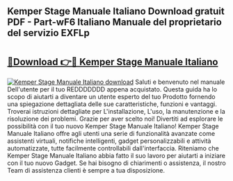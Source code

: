 ## Kemper Stage Manuale Italiano Download gratuit PDF - Part-wF6 Italiano Manuale del proprietario del servizio EXFLp

# <h2><a href="http://dfbl6u9.blite.top/?on=Kemper+Stage+Manuale+Italiano">🔗Download 👉🔴 Kemper Stage Manuale Italiano</a></h2>

[![Kemper Stage Manuale Italiano download](https://i.imgur.com/lujVjoI.png)](http://dfbl6u9.blite.top/?on=Kemper+Stage+Manuale+Italiano)
Saluti e benvenuto nel manuale Dell'utente per il tuo REDDDDDDD appena acquistato. Questa guida ha lo scopo di aiutarti a diventare un utente esperto del tuo Prodotto fornendo una spiegazione dettagliata delle sue caratteristiche, funzioni e vantaggi. Troverai istruzioni dettagliate per L'installazione, L'uso, la manutenzione e la risoluzione dei problemi. Grazie per aver scelto noi! Divertiti ad esplorare le possibilità con il tuo nuovo Kemper Stage Manuale Italiano! Kemper Stage Manuale Italiano offre agli utenti una serie di funzionalità avanzate come assistenti virtuali, notifiche intelligenti, gadget personalizzabili e attività automatizzate, tutte facilmente controllabili dall'interfaccia. Riteniamo che Kemper Stage Manuale Italiano abbia fatto il suo lavoro per aiutarti a iniziare con il tuo nuovo Gadget. Se hai bisogno di chiarimenti o assistenza, il nostro Team di assistenza clienti è sempre a tua disposizione.
